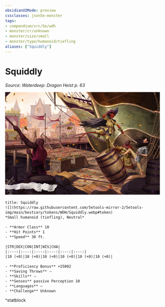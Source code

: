 ```yaml
---
obsidianUIMode: preview
cssclasses: json5e-monster
tags:
- compendium/src/5e/wdh
- monster/cr/unknown
- monster/size/small
- monster/type/humanoid/tiefling
aliases: ["Squiddly"]
---
```

# Squiddly
*Source: Waterdeep: Dragon Heist p. 63*  

![](https://raw.githubusercontent.com/5etools-mirror-2/5etools-img/main/bestiary/WDH/Autumn-Scene.webp#center) 

```ad-statblock
title: Squiddly
![](https://raw.githubusercontent.com/5etools-mirror-2/5etools-img/main/bestiary/tokens/WDH/Squiddly.webp#token)
*Small humanoid (tiefling), Neutral*

- **Armor Class** 10 
- **Hit Points** 1  
- **Speed** 30 ft.

|STR|DEX|CON|INT|WIS|CHA|
|:---:|:---:|:---:|:---:|:---:|:---:|
|10 (+0)|10 (+0)|10 (+0)|10 (+0)|10 (+0)|10 (+0)|

- **Proficiency Bonus** +25002
- **Saving Throws** ⏤
- **Skills** ⏤
- **Senses** passive Perception 10
- **Languages** —
- **Challenge** Unknown
```
^statblock